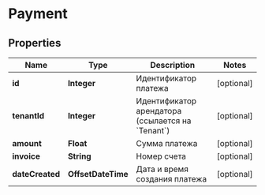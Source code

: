

# Payment

## Properties

Name | Type | Description | Notes
------------ | ------------- | ------------- | -------------
**id** | **Integer** | Идентификатор платежа |  [optional]
**tenantId** | **Integer** | Идентификатор арендатора (ссылается на &#x60;Tenant&#x60;) |  [optional]
**amount** | **Float** | Сумма платежа |  [optional]
**invoice** | **String** | Номер счета |  [optional]
**dateCreated** | **OffsetDateTime** | Дата и время создания платежа |  [optional]



